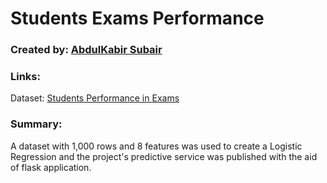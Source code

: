 # Students Exams Performance

### Created by: [AbdulKabir Subair](https://github.com/subair99)

### Links:
Dataset: [Students Performance in Exams](https://www.kaggle.com/datasets/spscientist/students-performance-in-exams?resource=download)  

### Summary:
A dataset with 1,000 rows and 8 features was used to create a Logistic Regression and the project's predictive service was published with the aid of flask application.